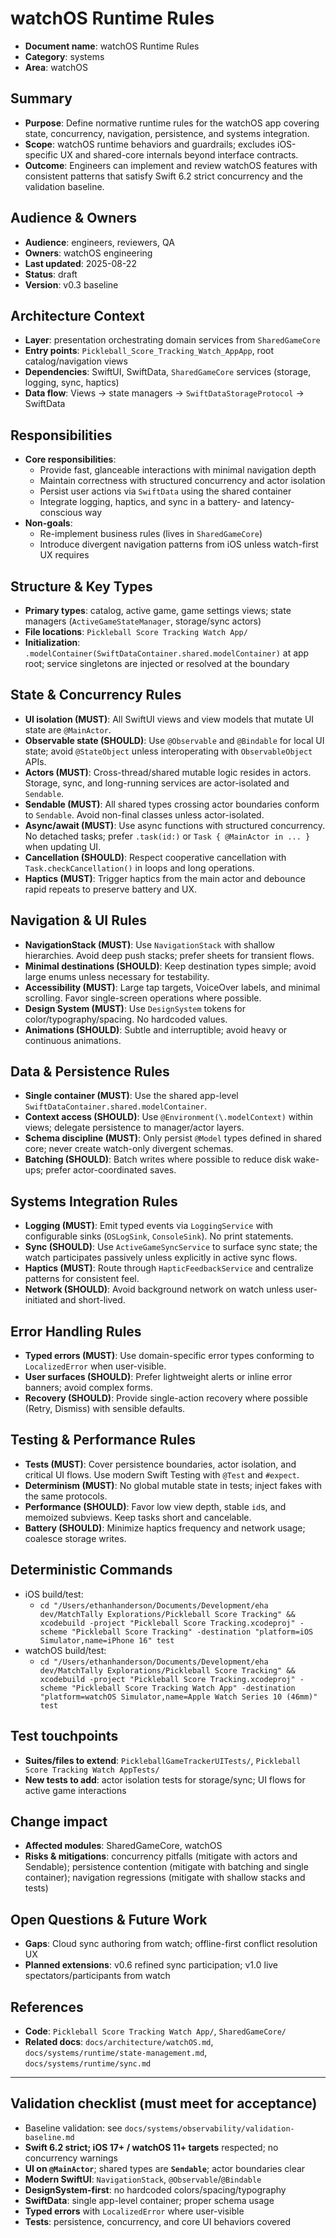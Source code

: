 # watchOS Runtime Rules

- **Document name**: watchOS Runtime Rules
- **Category**: systems
- **Area**: watchOS

## Summary

- **Purpose**: Define normative runtime rules for the watchOS app covering state, concurrency, navigation, persistence, and systems integration.
- **Scope**: watchOS runtime behaviors and guardrails; excludes iOS-specific UX and shared-core internals beyond interface contracts.
- **Outcome**: Engineers can implement and review watchOS features with consistent patterns that satisfy Swift 6.2 strict concurrency and the validation baseline.

## Audience & Owners

- **Audience**: engineers, reviewers, QA
- **Owners**: watchOS engineering
- **Last updated**: 2025-08-22
- **Status**: draft
- **Version**: v0.3 baseline

## Architecture Context

- **Layer**: presentation orchestrating domain services from `SharedGameCore`
- **Entry points**: `Pickleball_Score_Tracking_Watch_AppApp`, root catalog/navigation views
- **Dependencies**: SwiftUI, SwiftData, `SharedGameCore` services (storage, logging, sync, haptics)
- **Data flow**: Views → state managers → `SwiftDataStorageProtocol` → SwiftData

## Responsibilities

- **Core responsibilities**:
  - Provide fast, glanceable interactions with minimal navigation depth
  - Maintain correctness with structured concurrency and actor isolation
  - Persist user actions via `SwiftData` using the shared container
  - Integrate logging, haptics, and sync in a battery- and latency-conscious way
- **Non-goals**:
  - Re-implement business rules (lives in `SharedGameCore`)
  - Introduce divergent navigation patterns from iOS unless watch-first UX requires

## Structure & Key Types

- **Primary types**: catalog, active game, game settings views; state managers (`ActiveGameStateManager`, storage/sync actors)
- **File locations**: `Pickleball Score Tracking Watch App/`
- **Initialization**: `.modelContainer(SwiftDataContainer.shared.modelContainer)` at app root; service singletons are injected or resolved at the boundary

## State & Concurrency Rules

- **UI isolation (MUST)**: All SwiftUI views and view models that mutate UI state are `@MainActor`.
- **Observable state (SHOULD)**: Use `@Observable` and `@Bindable` for local UI state; avoid `@StateObject` unless interoperating with `ObservableObject` APIs.
- **Actors (MUST)**: Cross-thread/shared mutable logic resides in actors. Storage, sync, and long-running services are actor-isolated and `Sendable`.
- **Sendable (MUST)**: All shared types crossing actor boundaries conform to `Sendable`. Avoid non-final classes unless actor-isolated.
- **Async/await (MUST)**: Use async functions with structured concurrency. No detached tasks; prefer `.task(id:)` or `Task { @MainActor in ... }` when updating UI.
- **Cancellation (SHOULD)**: Respect cooperative cancellation with `Task.checkCancellation()` in loops and long operations.
- **Haptics (MUST)**: Trigger haptics from the main actor and debounce rapid repeats to preserve battery and UX.

## Navigation & UI Rules

- **NavigationStack (MUST)**: Use `NavigationStack` with shallow hierarchies. Avoid deep push stacks; prefer sheets for transient flows.
- **Minimal destinations (SHOULD)**: Keep destination types simple; avoid large enums unless necessary for testability.
- **Accessibility (MUST)**: Large tap targets, VoiceOver labels, and minimal scrolling. Favor single-screen operations where possible.
- **Design System (MUST)**: Use `DesignSystem` tokens for color/typography/spacing. No hardcoded values.
- **Animations (SHOULD)**: Subtle and interruptible; avoid heavy or continuous animations.

## Data & Persistence Rules

- **Single container (MUST)**: Use the shared app-level `SwiftDataContainer.shared.modelContainer`.
- **Context access (SHOULD)**: Use `@Environment(\.modelContext)` within views; delegate persistence to manager/actor layers.
- **Schema discipline (MUST)**: Only persist `@Model` types defined in shared core; never create watch-only divergent schemas.
- **Batching (SHOULD)**: Batch writes where possible to reduce disk wake-ups; prefer actor-coordinated saves.

## Systems Integration Rules

- **Logging (MUST)**: Emit typed events via `LoggingService` with configurable sinks (`OSLogSink`, `ConsoleSink`). No print statements.
- **Sync (SHOULD)**: Use `ActiveGameSyncService` to surface sync state; the watch participates passively unless explicitly in active sync flows.
- **Haptics (MUST)**: Route through `HapticFeedbackService` and centralize patterns for consistent feel.
- **Network (SHOULD)**: Avoid background network on watch unless user-initiated and short-lived.

## Error Handling Rules

- **Typed errors (MUST)**: Use domain-specific error types conforming to `LocalizedError` when user-visible.
- **User surfaces (SHOULD)**: Prefer lightweight alerts or inline error banners; avoid complex forms.
- **Recovery (SHOULD)**: Provide single-action recovery where possible (Retry, Dismiss) with sensible defaults.

## Testing & Performance Rules

- **Tests (MUST)**: Cover persistence boundaries, actor isolation, and critical UI flows. Use modern Swift Testing with `@Test` and `#expect`.
- **Determinism (MUST)**: No global mutable state in tests; inject fakes with the same protocols.
- **Performance (SHOULD)**: Favor low view depth, stable `id`s, and memoized subviews. Keep tasks short and cancelable.
- **Battery (SHOULD)**: Minimize haptics frequency and network usage; coalesce storage writes.

## Deterministic Commands

- iOS build/test:
  - `cd "/Users/ethanhanderson/Documents/Development/eha dev/MatchTally Explorations/Pickleball Score Tracking" && xcodebuild -project "Pickleball Score Tracking.xcodeproj" -scheme "Pickleball Score Tracking" -destination "platform=iOS Simulator,name=iPhone 16" test`
- watchOS build/test:
  - `cd "/Users/ethanhanderson/Documents/Development/eha dev/MatchTally Explorations/Pickleball Score Tracking" && xcodebuild -project "Pickleball Score Tracking.xcodeproj" -scheme "Pickleball Score Tracking Watch App" -destination "platform=watchOS Simulator,name=Apple Watch Series 10 (46mm)" test`

## Test touchpoints

- **Suites/files to extend**: `PickleballGameTrackerUITests/`, `Pickleball Score Tracking Watch AppTests/`
- **New tests to add**: actor isolation tests for storage/sync; UI flows for active game interactions

## Change impact

- **Affected modules**: SharedGameCore, watchOS
- **Risks & mitigations**: concurrency pitfalls (mitigate with actors and Sendable); persistence contention (mitigate with batching and single container); navigation regressions (mitigate with shallow stacks and tests)

## Open Questions & Future Work

- **Gaps**: Cloud sync authoring from watch; offline-first conflict resolution UX
- **Planned extensions**: v0.6 refined sync participation; v1.0 live spectators/participants from watch

## References

- **Code**: `Pickleball Score Tracking Watch App/`, `SharedGameCore/`
- **Related docs**: `docs/architecture/watchOS.md`, `docs/systems/runtime/state-management.md`, `docs/systems/runtime/sync.md`

---

## Validation checklist (must meet for acceptance)

- Baseline validation: see `docs/systems/observability/validation-baseline.md`
- **Swift 6.2 strict; iOS 17+ / watchOS 11+ targets** respected; no concurrency warnings
- **UI on `@MainActor`**; shared types are **`Sendable`**; actor boundaries clear
- **Modern SwiftUI**: `NavigationStack`, `@Observable`/`@Bindable`
- **DesignSystem-first**: no hardcoded colors/spacing/typography
- **SwiftData**: single app-level container; proper schema usage
- **Typed errors** with `LocalizedError` where user-visible
- **Tests**: persistence, concurrency, and core UI behaviors covered
